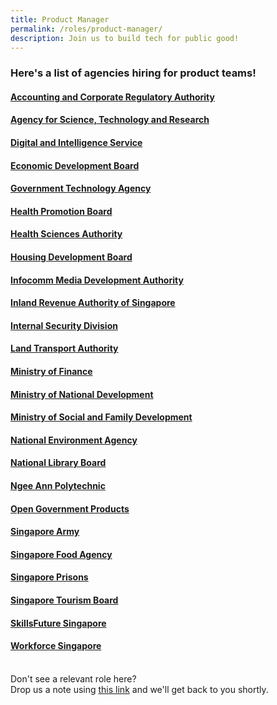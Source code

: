 ```yaml
---
title: Product Manager
permalink: /roles/product-manager/
description: Join us to build tech for public good!
---
```

### Here's a list of agencies hiring for product teams! 

#### [Accounting and Corporate Regulatory Authority](https://www.acra.gov.sg/careers)
#### [Agency for Science, Technology and Research](https://careers.a-star.edu.sg/)
#### [Digital and Intelligence Service](http://www.discareers.gov.sg/)
#### [Economic Development Board](https://careers.edb.gov.sg/en/job/4002255/senior-data-engineer-31-year-contract)
#### [Government Technology Agency](https://sggovterp.wd102.myworkdayjobs.com/PublicServiceCareers?Agency=27bc56da9e6a01dcff9491800407da09&Job_Family_Group=27bc56da9e6a01598012e66f50087e59)
#### [Health Promotion Board](https://sggovterp.wd102.myworkdayjobs.com/PublicServiceCareers/job/Health-Promotion-Board/Senior-Manager--Programme-Evaluation_JR-10000006365)
#### [Health Sciences Authority](https://www.hsa.gov.sg/careers)
#### [Housing Development Board](https://www.careers.hrp.gov.sg/sap/bc/ui5_ui5/sap/ZGERCFA004/index.html#/JobDescription/12889364/005056a3-53e2-1edd-99f7-5d87ea9209a6)
#### [Infocomm Media Development Authority](https://www.imda.gov.sg/About-IMDA/Careers-at-IMDA)
#### [Inland Revenue Authority of Singapore](https://www.careers.hrp.gov.sg/sap/bc/ui5_ui5/sap/ZGERCFA004/index.html#/JobDescription/11522111/005056a3-d347-1edd-98fe-01d1a0d6e42d)
#### [Internal Security Division](https://www.mha.gov.sg/isd/be-part-of-isd)
#### [Land Transport Authority](https://www.linkedin.com/jobs/view/3344032743/?capColoOverride=true)
#### [Ministry of Finance](https://www.mof.gov.sg/who-we-are/careers/is-mof-the-right-place-for-me)
#### [Ministry of National Development](https://www.mof.gov.sg/who-we-are/careers/is-mof-the-right-place-for-me)
#### [Ministry of Social and Family Development](https://www.careers.hrp.gov.sg/sap/bc/ui5_ui5/sap/ZGERCFA004/index.html#/JobDescription/12619345/005056a3-d347-1edd-9aa7-7e15d8a74359)
#### [National Environment Agency](https://www.careers.hrp.gov.sg/sap/bc/ui5_ui5/sap/ZGERCFA004/index.html?search-keyword=informatics#/JobDescription/12219027/005056a3-d347-1edd-99aa-fe3dde5cac2d)
#### [National Library Board](https://www.nlb.gov.sg/main/about-us/careers)
#### [Ngee Ann Polytechnic](https://www.careers.hrp.gov.sg/sap/bc/ui5_ui5/sap/ZGERCFA004/index.html#/JobDescription/12036255/005056a3-53e2-1edd-9ac6-30cfb4d0a223)
#### [Open Government Products](https://opengovernmentproducts.recruitee.com/#section-89477)
#### [Singapore Army](https://go.gov.sg/joinarmy)
#### [Singapore Food Agency](https://www.sfa.gov.sg/careers)
#### [Singapore Prisons](https://www.sps.gov.sg/careers/)
#### [Singapore Tourism Board](https://www.linkedin.com/jobs/view/3197655931)
#### [SkillsFuture Singapore](https://www.careers.hrp.gov.sg/sap/bc/ui5_ui5/sap/ZGERCFA004/index.html?search-keyword=SSG#/JobDescription/12625872/005056a3-53e2-1eed-97c9-bc5c7d5b59d2)
#### [Workforce Singapore](https://www.careers.hrp.gov.sg/sap/bc/ui5_ui5/sap/ZGERCFA004/index.html)

<br> Don't see a relevant role here? <br> Drop us a note using [this link](https://go.gov.sg/techforpublicgood) and we'll get back to you shortly.